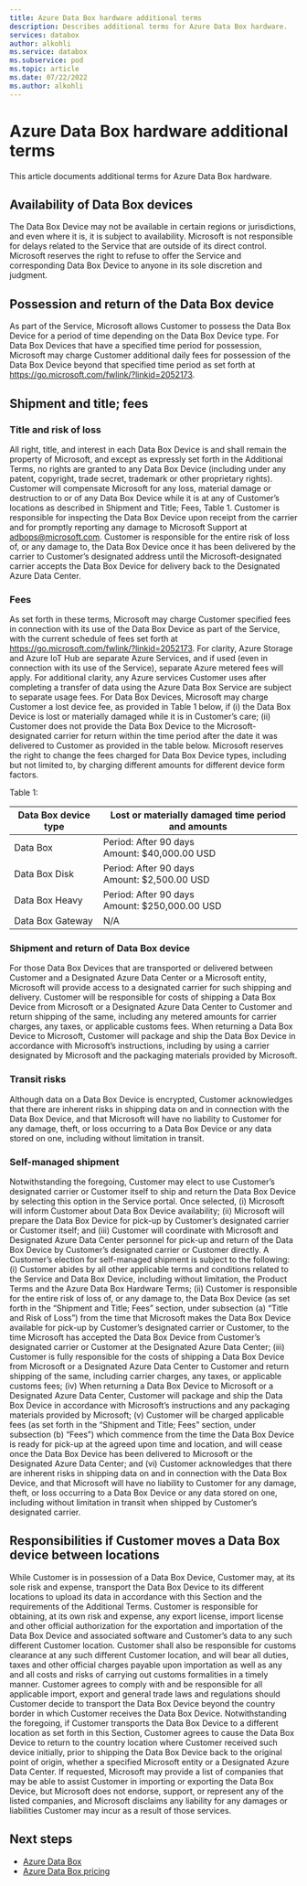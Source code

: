 ```yaml
---
title: Azure Data Box hardware additional terms 
description: Describes additional terms for Azure Data Box hardware.
services: databox
author: alkohli
ms.service: databox
ms.subservice: pod
ms.topic: article
ms.date: 07/22/2022
ms.author: alkohli
---
```

# Azure Data Box hardware additional terms

This article documents additional terms for Azure Data Box hardware.

## Availability of Data Box devices

The Data Box Device may not be available in certain regions or jurisdictions, and even where it is, it is subject to availability. Microsoft is not responsible for delays related to the Service that are outside of its direct control. Microsoft reserves the right to refuse to offer the Service and corresponding Data Box Device to anyone in its sole discretion and judgment.  

## Possession and return of the Data Box device

As part of the Service, Microsoft allows Customer to possess the Data Box Device for a period of time depending on the Data Box Device type. For Data Box Devices that have a specified time period for possession, Microsoft may charge Customer additional daily fees for possession of the Data Box Device beyond that specified time period as set forth at https://go.microsoft.com/fwlink/?linkid=2052173. 

## Shipment and title; fees

### Title and risk of loss 

All right, title, and interest in each Data Box Device is and shall remain the property of Microsoft, and except as expressly set forth in the Additional Terms, no rights are granted to any Data Box Device (including under any patent, copyright, trade secret, trademark or other proprietary rights). Customer will compensate Microsoft for any loss, material damage or destruction to or of any Data Box Device while it is at any of Customer’s locations as described in Shipment and Title; Fees, Table 1. Customer is responsible for inspecting the Data Box Device upon receipt from the carrier and for promptly reporting any damage to Microsoft Support at adbops@microsoft.com. Customer is responsible for the entire risk of loss of, or any damage to, the Data Box Device once it has been delivered by the carrier to Customer’s designated address until the Microsoft-designated carrier accepts the Data Box Device for delivery back to the Designated Azure Data Center.

### Fees

As set forth in these terms, Microsoft may charge Customer specified fees in connection with its use of the Data Box Device as part of the Service, with the current schedule of fees set forth at https://go.microsoft.com/fwlink/?linkid=2052173. For clarity, Azure Storage and Azure IoT Hub are separate Azure Services, and if used (even in connection with its use of the Service), separate Azure metered fees will apply. For additional clarity, any Azure services Customer uses after completing a transfer of data using the Azure Data Box Service are subject to separate usage fees.  For Data Box Devices, Microsoft may charge Customer a lost device fee, as provided in Table 1 below, if (i) the Data Box Device is lost or materially damaged while it is in Customer’s care; (ii) Customer does not provide the Data Box Device to the Microsoft-designated carrier for return within the time period after the date it was delivered to Customer as provided in the table below.  Microsoft reserves the right to change the fees charged for Data Box Device types, including but not limited to, by charging different amounts for different device form factors.

Table 1:

|Data Box device type | Lost or materially damaged time period and amounts|
|---------|---------|
|Data Box           |   Period: After 90 days<br> Amount: $40,000.00 USD  |
|Data Box Disk      |   Period: After 90 days<br> Amount: $2,500.00 USD      |
|Data Box Heavy     |   Period: After 90 days<br> Amount: $250,000.00 USD      |
|Data Box Gateway   |   N/A     |

### Shipment and return of Data Box device

For those Data Box Devices that are transported or delivered between Customer and a Designated Azure Data Center or a Microsoft entity, Microsoft will provide access to a designated carrier for such shipping and delivery.  Customer will be responsible for costs of shipping a Data Box Device from Microsoft or a Designated Azure Data Center to Customer and return shipping of the same, including any metered amounts for carrier charges, any taxes, or applicable customs fees.  When returning a Data Box Device to Microsoft, Customer will package and ship the Data Box Device in accordance with Microsoft’s instructions, including by using a carrier designated by Microsoft and the packaging materials provided by Microsoft.

### Transit risks 
 
Although data on a Data Box Device is encrypted, Customer acknowledges that there are inherent risks in shipping data on and in connection with the Data Box Device, and that Microsoft will have no liability to Customer for any damage, theft, or loss occurring to a Data Box Device or any data stored on one, including without limitation in transit.

### Self-managed shipment

Notwithstanding the foregoing, Customer may elect to use Customer’s designated carrier or Customer itself to ship and return the Data Box Device by selecting this option in the Service portal.  Once selected, (i) Microsoft will inform Customer about Data Box Device availability; (ii) Microsoft will prepare the Data Box Device for pick-up by Customer’s designated carrier or Customer itself; and (iii) Customer will coordinate with Microsoft and Designated Azure Data Center personnel for pick-up and return of the Data Box Device by Customer’s designated carrier or Customer directly.  A Customer’s election for self-managed shipment is subject to the following:  (i) Customer abides by all other applicable terms and conditions related to the Service and Data Box Device, including without limitation, the Product Terms and the Azure Data Box Hardware Terms; (ii) Customer is responsible for the entire risk of loss of, or any damage to, the Data Box Device (as set forth in the “Shipment and Title; Fees” section, under subsection (a) “Title and Risk of Loss”) from the time that Microsoft makes the Data Box Device available for pick-up by Customer’s designated carrier or Customer, to the time Microsoft has accepted the Data Box Device from Customer’s designated carrier or Customer at the Designated Azure Data Center; (iii) Customer is fully responsible for the costs of shipping a Data Box Device from Microsoft or a Designated Azure Data Center to Customer and return shipping of the same, including carrier charges, any taxes, or applicable customs fees; (iv) When returning a Data Box Device to Microsoft or a Designated Azure Data Center, Customer will package and ship the Data Box Device in accordance with Microsoft’s instructions and any packaging materials provided by Microsoft; (v) Customer will be charged applicable fees (as set forth in the “Shipment and Title; Fees” section, under subsection (b) “Fees”) which commence from the time the Data Box Device is ready for pick-up at the agreed upon time and location, and will cease once the Data Box Device has been delivered to Microsoft or the Designated Azure Data Center; and (vi) Customer acknowledges that there are inherent risks in shipping data on and in connection with the Data Box Device, and that Microsoft will have no liability to Customer for any damage, theft, or loss occurring to a Data Box Device or any data stored on one, including without limitation in transit when shipped by Customer’s designated carrier.

## Responsibilities if Customer moves a Data Box device between locations

While Customer is in possession of a Data Box Device, Customer may, at its sole risk and expense, transport the Data Box Device to its different locations to upload its data in accordance with this Section and the requirements of the Additional Terms.   Customer is responsible for obtaining, at its own risk and expense, any export license, import license and other official authorization for the exportation and importation of the Data Box Device and associated software and Customer’s data to any such different Customer location.  Customer shall also be responsible for customs clearance at any such different Customer location, and will bear all duties, taxes and other official charges payable upon importation as well as any and all costs and risks of carrying out customs formalities in a timely manner.  Customer agrees to comply with and be responsible for all applicable import, export and general trade laws and regulations should Customer decide to transport the Data Box Device beyond the country border in which Customer receives the Data Box Device.   Notwithstanding the foregoing, if Customer transports the Data Box Device to a different location as set forth in this Section, Customer agrees to cause the Data Box Device to return to the country location where Customer received such device initially, prior to shipping the Data Box Device back to the original point of origin, whether a specified Microsoft entity or a Designated Azure Data Center. If requested, Microsoft may provide a list of companies that may be able to assist Customer in importing or exporting the Data Box Device, but Microsoft does not endorse, support, or represent any of the listed companies, and Microsoft disclaims any liability for any damages or liabilities Customer may incur as a result of those services.

## Next steps

- [Azure Data Box](data-box-overview.md)
- [Azure Data Box pricing](https://azure.microsoft.com/pricing/details/databox/)